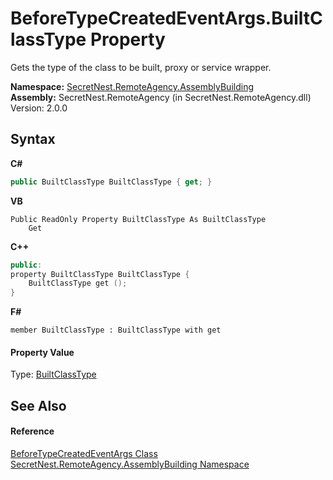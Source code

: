 # BeforeTypeCreatedEventArgs.BuiltClassType Property 
 

Gets the type of the class to be built, proxy or service wrapper.

**Namespace:**&nbsp;<a href="N_SecretNest_RemoteAgency_AssemblyBuilding">SecretNest.RemoteAgency.AssemblyBuilding</a><br />**Assembly:**&nbsp;SecretNest.RemoteAgency (in SecretNest.RemoteAgency.dll) Version: 2.0.0

## Syntax

**C#**<br />
``` C#
public BuiltClassType BuiltClassType { get; }
```

**VB**<br />
``` VB
Public ReadOnly Property BuiltClassType As BuiltClassType
	Get
```

**C++**<br />
``` C++
public:
property BuiltClassType BuiltClassType {
	BuiltClassType get ();
}
```

**F#**<br />
``` F#
member BuiltClassType : BuiltClassType with get

```


#### Property Value
Type: <a href="T_SecretNest_RemoteAgency_AssemblyBuilding_BuiltClassType">BuiltClassType</a>

## See Also


#### Reference
<a href="T_SecretNest_RemoteAgency_AssemblyBuilding_BeforeTypeCreatedEventArgs">BeforeTypeCreatedEventArgs Class</a><br /><a href="N_SecretNest_RemoteAgency_AssemblyBuilding">SecretNest.RemoteAgency.AssemblyBuilding Namespace</a><br />